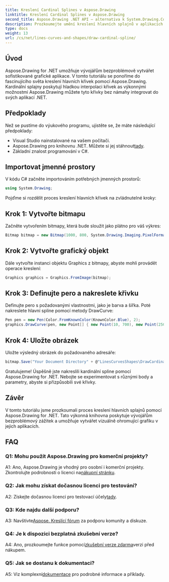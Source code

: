 ```yaml
---
title: Kreslení Cardinal Splines v Aspose.Drawing
linktitle: Kreslení Cardinal Splines v Aspose.Drawing
second_title: Aspose.Drawing .NET API – alternativa k System.Drawing.Common
description: Prozkoumejte umění kreslení hlavních splajnů v aplikacích .NET pomocí Aspose.Drawing. Vytvářejte hladké křivky bez námahy.
type: docs
weight: 13
url: /cs/net/lines-curves-and-shapes/draw-cardinal-spline/
---
```

## Úvod

Aspose.Drawing for .NET umožňuje vývojářům bezproblémově vytvářet sofistikované grafické aplikace. V tomto tutoriálu se ponoříme do fascinujícího světa kreslení hlavních křivek pomocí Aspose.Drawing. Kardinální splajny poskytují hladkou interpolaci křivek as výkonnými možnostmi Aspose.Drawing můžete tyto křivky bez námahy integrovat do svých aplikací .NET.

## Předpoklady

Než se pustíme do výukového programu, ujistěte se, že máte následující předpoklady:

- Visual Studio nainstalované na vašem počítači.
-  Aspose.Drawing pro knihovnu .NET. Můžete si jej stáhnout[tady](https://releases.aspose.com/drawing/net/).
- Základní znalost programování v C#.

## Importovat jmenné prostory

V kódu C# začněte importováním potřebných jmenných prostorů:

```csharp
using System.Drawing;
```

Pojďme si rozdělit proces kreslení hlavních křivek na zvládnutelné kroky:

## Krok 1: Vytvořte bitmapu

Začněte vytvořením bitmapy, která bude sloužit jako plátno pro váš výkres:

```csharp
Bitmap bitmap = new Bitmap(1000, 800, System.Drawing.Imaging.PixelFormat.Format32bppPArgb);
```

## Krok 2: Vytvořte grafický objekt

Dále vytvořte instanci objektu Graphics z bitmapy, abyste mohli provádět operace kreslení:

```csharp
Graphics graphics = Graphics.FromImage(bitmap);
```

## Krok 3: Definujte pero a nakreslete křivku

Definujte pero s požadovanými vlastnostmi, jako je barva a šířka. Poté nakreslete hlavní spline pomocí metody DrawCurve:

```csharp
Pen pen = new Pen(Color.FromKnownColor(KnownColor.Blue), 2);
graphics.DrawCurve(pen, new Point[] { new Point(10, 700), new Point(250, 500), new Point(500, 10), new Point(750, 500), new Point(990, 700) });
```

## Krok 4: Uložte obrázek

Uložte výsledný obrázek do požadovaného adresáře:

```csharp
bitmap.Save("Your Document Directory" + @"LinesCurvesShapes\DrawCardinalSpline_out.png");
```

Gratulujeme! Úspěšně jste nakreslili kardinální spline pomocí Aspose.Drawing for .NET. Nebojte se experimentovat s různými body a parametry, abyste si přizpůsobili své křivky.

## Závěr

V tomto tutoriálu jsme prozkoumali proces kreslení hlavních splajnů pomocí Aspose.Drawing for .NET. Tato výkonná knihovna poskytuje vývojářům bezproblémový zážitek a umožňuje vytvářet vizuálně ohromující grafiku v jejich aplikacích.

## FAQ

### Q1: Mohu použít Aspose.Drawing pro komerční projekty?

 A1: Ano, Aspose.Drawing je vhodný pro osobní i komerční projekty. Zkontrolujte podrobnosti o licenci na[nákupní stránku](https://purchase.aspose.com/buy).

### Q2: Jak mohu získat dočasnou licenci pro testování?

 A2: Získejte dočasnou licenci pro testovací účely[tady](https://purchase.aspose.com/temporary-license/).

### Q3: Kde najdu další podporu?

 A3: Navštivte[Aspose. Kreslící fórum](https://forum.aspose.com/c/diagram/17) za podporu komunity a diskuze.

### Q4: Je k dispozici bezplatná zkušební verze?

 A4: Ano, prozkoumejte funkce pomocí[zkušební verze zdarma](https://releases.aspose.com/)verzi před nákupem.

### Q5: Jak se dostanu k dokumentaci?

 A5: Viz komplexní[dokumentace](https://reference.aspose.com/drawing/net/) pro podrobné informace a příklady.